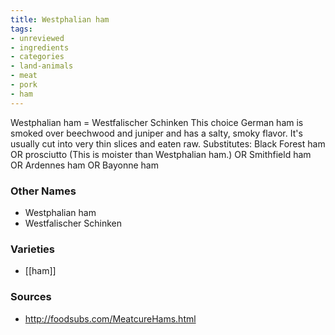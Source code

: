 ```yaml
---
title: Westphalian ham
tags:
- unreviewed
- ingredients
- categories
- land-animals
- meat
- pork
- ham
---
```

Westphalian ham = Westfalischer Schinken This choice German ham is smoked over beechwood and juniper and has a salty, smoky flavor. It's usually cut into very thin slices and eaten raw. Substitutes: Black Forest ham OR prosciutto (This is moister than Westphalian ham.) OR Smithfield ham OR Ardennes ham OR Bayonne ham

### Other Names

* Westphalian ham
* Westfalischer Schinken

### Varieties

* [[ham]]

### Sources
* http://foodsubs.com/MeatcureHams.html

